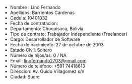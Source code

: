 - Nombre : Lino Fernando
- Apellidos: Barrientos Cárdenas
- Cedula: 10401032
- Fecha de contratación: 
- Departamento: Chuquisaca, Bolivia
- Tipo de contrato: Trabajador Independiente (Freelancer)
- Cargo: Desarrollador de Software
- Fecha de nacimiento: 27 de octubre de 2003
- Estado Civil: Soltero
- Número de hijos/as: 0 / NA
- Email: linofernando2703@gmail.com
- Número de teléfono: +591 74418613
- Direccion: Av. Guido Villagomez s/n
- Ciudad: Sucre